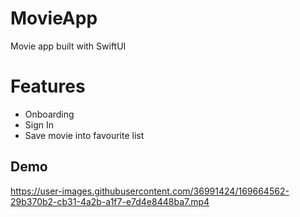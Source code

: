 # MovieApp
Movie app built with SwiftUI

# Features
- Onboarding
- Sign In
- Save movie into favourite list

## Demo
 
https://user-images.githubusercontent.com/36991424/169664562-29b370b2-cb31-4a2b-a1f7-e7d4e8448ba7.mp4

